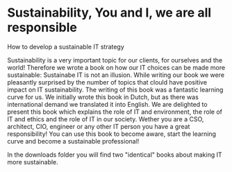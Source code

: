 # Sustainability, You and I, we are all responsible
How to develop a sustainable IT strategy

Sustainability is a very important topic for our clients, for ourselves and the world! Therefore we wrote a book on how our IT choices can be made more sustainable: Sustainabe IT is not an illusion. While  writing our book we were pleasantly surprised by the number of topics that clould have positive impact on IT sustainability.
The writing of this book was a fantastic learning curve for us.
We initially wrote this book in Dutch, but as there was international demand we translated it into English. We are delighted to present this book which explains the role of IT and environment, the role of IT and ethics and the role of IT in our society. Wether you are a CSO, architect, CIO, engineer or any other IT person you have a great responsibility!
You can use this book to become aware, start the learning curve and become a sustainable professional!

In the downloads folder you will find two "identical" books about making IT more sustainable.


